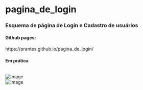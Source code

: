# pagina_de_login
<h3>Esquema de página de Login e Cadastro de usuários</h3>

<h4>Github pages:</h4> https://prantes.github.io/pagina_de_login/<br>

<h4> Em prática</h4>
<img style="width:1000px;"https://i.imgur.com/VA6ykks.gif">

![image](https://user-images.githubusercontent.com/63598185/184970654-6e4e232e-7653-4596-b518-bb630b5d72a8.png)
<br>
![image](https://user-images.githubusercontent.com/63598185/184970825-ad9ca074-0024-4b3e-bd0f-288504c1c53a.png)

